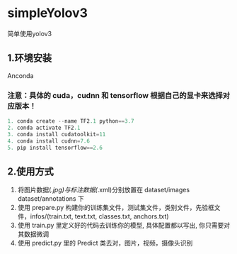 # simpleYolov3
简单使用yolov3

## 1.环境安装
Anconda 
  ### 注意：具体的 cuda，cudnn 和 tensorflow  根据自己的显卡来选择对应版本！
  ```python
  1. conda create --name TF2.1 python==3.7
  2. conda activate TF2.1
  3. conda install cudatoolkit=11
  4. conda install cudnn=7.6
  5. pip install tensorflow==2.6
  ```
  
 ## 2.使用方式
 1. 将图片数据(*.jpg)与标注数据(*.xml)分别放置在 dataset/images dataset/annotations 下
 2. 使用 prepare.py 构建你的训练集文件，测试集文件，类别文件，先验框文件，infos/(train.txt, text.txt, classes.txt, anchors.txt)
 3. 使用 train.py 里定义好的代码去训练你的模型, 具体配置都以写出, 你只需要对其数据微调
 4. 使用 predict.py 里的 Predict 类去对，图片，视频，摄像头识别
